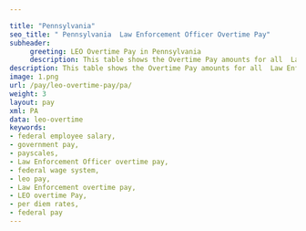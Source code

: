 ```yaml
---

title: "Pennsylvania"
seo_title: " Pennsylvania  Law Enforcement Officer Overtime Pay"
subheader:
     greeting: LEO Overtime Pay in Pennsylvania
     description: This table shows the Overtime Pay amounts for all  Law Enforcement Officer  employees 
description: This table shows the Overtime Pay amounts for all  Law Enforcement Officer  employees 
image: 1.png
url: /pay/leo-overtime-pay/pa/
weight: 3
layout: pay
xml: PA
data: leo-overtime
keywords:
- federal employee salary,
- government pay,
- payscales,
- Law Enforcement Officer overtime pay,
- federal wage system,
- leo pay,
- Law Enforcement overtime pay,
- LEO overtime Pay,
- per diem rates,
- federal pay 
---
```

